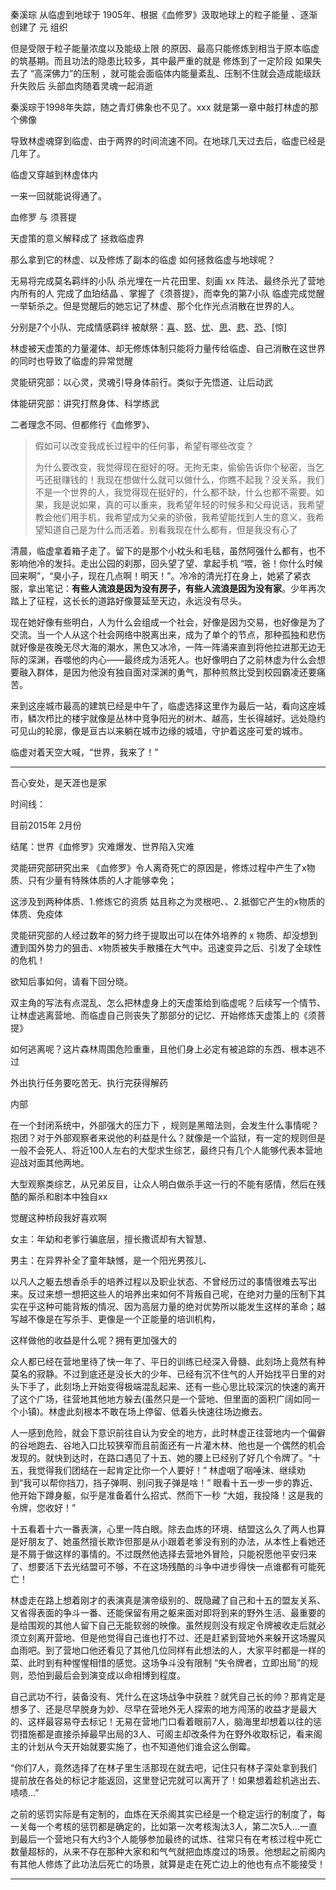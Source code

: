 秦溪琮 从临虚到地球于 1905年、根据《血修罗》汲取地球上的粒子能量 、逐渐创建了 元 组织

但是受限于粒子能量浓度以及能级上限 的原因、最高只能修炼到相当于原本临虚的筑基期。而且功法的隐患比较多，其中最严重的就是 修炼到了一定阶段 如果失去了 “高深佛力”的压制 ，就可能会面临体内能量紊乱、压制不住就会造成能级跃升失败后 头部血肉随着灵魂一起消逝



秦溪琮于1998年失踪，随之青灯佛象也不见了。xxx 就是第一章中敲打林虚的那个佛像

导致林虚魂穿到临虚、由于两界的时间流速不同。在地球几天过去后，临虚已经是几年了。

临虚又穿越到林虚体内 

一来一回就能说得通了。

血修罗 与 须菩提 

天虚策的意义解释成了 拯救临虚界

那么拿到它的林虚、以及修炼了副本的临虚 如何拯救临虚与地球呢？



无易将完成莫名羁绊的小队 杀光埋在一片花田里、刻画 xx 阵法、最终杀光了营地内所有的人 完成了血珀结晶 、掌握了《须菩提》，而幸免的第7小队 临虚完成觉醒 一举斩杀之。但是觉醒后的她忘记了林虚、那个化作光点消散在世界的人。 

分别是7个小队、完成情感羁绊 被献祭：[喜](https://baike.baidu.com/item/喜/4754)、[怒](https://baike.baidu.com/item/怒/2049115)、[忧](https://baike.baidu.com/item/忧/34254)、[思](https://baike.baidu.com/item/思/53644)、[悲](https://baike.baidu.com/item/悲/4571303)、[恐](https://baike.baidu.com/item/恐/6500595)、[惊]  

林虚被天虚策的力量灌体、却无修炼体制只能将力量传给临虚、自己消散在这世界的同时也导致了临虚的异常觉醒



灵能研究部：以心灵，灵魂引导身体前行。类似于先悟道、让后动武

体能研究部：讲究打熬身体、科学练武

二者理念不同、但都修行《血修罗》、



>假如可以改变我成长过程中的任何事，希望有哪些改变？
>
>为什么要改变，我觉得现在挺好的呀。无拘无束，偷偷告诉你个秘密，当乞丐还挺赚钱的！我现在想做什么就可以做什么，你瞧不起我？没关系，我们不是一个世界的人，我觉得现在挺好的，什么都不缺，什么也都不需要。如果，我是说如果，真的可以重来，我希望年轻的时候多和父母说话，我希望教会他们用手机，我希望成为父亲的骄傲，我希望能找到人生的意义，我希望知道自己是为什么而活着。别看我现在什么都有，但是我没有心了

清晨，临虚拿着箱子走了。留下的是那个小枕头和毛毯，虽然阿强什么都有，也不影响他冷的发抖。走出公园的刹那，回头望了望、拿起手机 “喂，爸！你什么时候回来啊”，“臭小子，现在几点啊！明天！”。冷冷的清光打在身上，她紧了紧衣服，拿出笔记：**有些人流浪是因为没有房子，有些人流浪是因为没有家**。少年再次踏上了征程，这长长的道路好像蔓延至天边，永远没有尽头。

现在她好像有些明白，人为什么会组成一个社会，好像是因为交易，也好像是为了交流。当一个人从这个社会网络中脱离出来，成为了单个的节点，那种孤独和悲伤就好像是夜晚无尽大海的潮水，黑色又冰冷，一阵一阵涌来直到将他拉进那无边无际的深渊，吞噬他的内心——最终成为活死人。也好像明白了之前林虚为什么会想要融入群体，是因为他没有独自面对深渊的勇气，那种煎熬比受到校园霸凌还要痛苦。

来到这座城市最高的建筑已经是中午了，临虚选择这里作为最后一站，看向这座城市，鳞次栉比的楼宇就像是丛林中竞争阳光的树木、越高，生长得越好。远处隐约可见山的轮廓，像是亘古以来躺在城市边缘的城墙，守护着这座可爱的城市。



临虚对着天空大喊，“世界，我来了！”

---

吾心安处，是天涯也是家





时间线：

目前2015年 2月份



结尾：世界《血修罗》灾难爆发、世界陷入灾难

灵能研究部研究出来 《血修罗》令人离奇死亡的原因是，修炼过程中产生了x物质、只有少量有特殊体质的人才能够幸免；

这涉及到两种体质、1.修炼它的资质 姑且称之为灵根吧、、2.抵御它产生的x物质的体质、免疫体

灵能研究部的人经过数年的努力终于提取出可以在体外培养的 x 物质、却没想到遭到国外势力的狙击、x物质被失手散播在大气中。迅速变异之后、引发了全球性的危机！

欲知后事如何，请看下回分晓。



双主角的写法有点混乱、怎么把林虚身上的天虚策给到临虚呢？后续写一个情节、让林虚逃离营地、而临虚自己则丧失了那部分的记忆、开始修炼天虚策上的《须菩提》











如何逃离呢？这片森林周围危险重重，且他们身上必定有被追踪的东西、根本逃不过

外出执行任务要吃苦无、执行完获得解药

内部





在一个封闭系统中，外部强大的压力下 ，规则是黑暗法则，会发生什么事情呢？ 抱团？对于外部观察者来说他的利益是什么？就像是一个监狱，有一定的规则但是一般不会死人、将近100人左右的大型求生综艺，最终只有几个人能够代表本营地迎战对面其他两地。

大型观察类综艺，从兄弟反目，让众人明白做杀手这一行的不能有感情，然后在残酷的厮杀和剧本中独自xx



觉醒这种桥段我好喜欢啊



女主：年幼和老爹行骗底层，擅长撒谎却有大智慧、

男主：在异界补全了童年缺憾，是一个阳光男孩儿、



以凡人之躯去想香杀手的培养过程以及职业状态、不曾经历过的事情很难去写出来。反过来想一想把这些人的培养出来如何不背叛自己呢，在绝对力量的压制下其实在乎这种可能背叛的情况、因为高层力量的绝对优势所以能发生这样的革命；越写越不像是在写杀手、更像是一个正能量的培训机构，

这样做他的收益是什么呢？拥有更加强大的





众人都已经在营地里待了快一年了、平日的训练已经深入骨髓、此刻场上竟然有种莫名的寂静。不过到底还是没长大的少年、已经有沉不住气的人开始找平日里的对头下手了，此刻场上开始变得极端混乱起来、还有一些心思比较深沉的快速的离开了这个广场，往营地其他地方躲去(虽然只是一个营地、但里面的面积广阔如同一个小镇)。林虚此刻根本不敢在场上停留、低着头快速往场边撤去。

人一感到危险，就会下意识前往自认为安全的地方，此时林虚正往营地内一个偏僻的谷地跑去、谷地入口比较狭窄而且前面还有一片灌木林、他也是一个偶然的机会发现的。就快到达时，在路口遇见了十五、她的腰上已经别了好几个令牌了。“十五，我觉得我们团结在一起肯定比你一个人要好！” 林虚咽了咽唾沫、继续劝到“我可以帮你挡刀，挡子弹啊、别问我子弹是啥！” 眼看十五一步一步的靠近、他开始下蹲身躯，似乎是准备着什么招式、然而下一秒 “大姐，我投降！这是我的令牌，您收好！” 

十五看着十六一番表演，心里一阵白眼。除去血炼的环境、结盟这么久了两人也算是好朋友了、她虽然擅长欺诈但那是从小跟着老爹没有别的办法，从本性上看她还是不屑于做这样的事情的。不过既然他选择去营地外冒险，只能祝愿他平安归来了、想要活下去光结盟可不够，不在这场残酷的斗争中进步得快一点谁都有可能死亡！

林虚走在路上想着刚才的表演真是演帝级别的、既隐藏了自己和十五的盟友关系、又省得表面的争斗一番、还能保留有用之躯来面对即将到来的野外生活、最重要的是给围观的其他人留下自己无能软弱的映像。虽然规则没有规定令牌被收走后就必须立刻离开营地、但是他觉得自己谁也打不过、还是赶紧到营地外来躲开这场腥风血雨吧。到了营地口他还看见了其他几位同样有此想法的人，大家平时都是一样的菜、此时到有种惺惺相惜的感觉。这场争斗没有限制 “失令牌者，立即出局”的规则，恐怕到最后会到演变成以命相博到程度。

自己武功不行，装备没有、凭什么在这场战争中获胜？就凭自己长的帅？那肯定是想多了、还是尽早脱身为妙、尽早在营地外无人探索的地方闯荡的收益才是最大的、这样最容易夺去标记！无易在营地门口看着眼前7人，脑海里却想着以往的惩罚措施都是直接杀掉最早出局的3人、可阁主却改条件为在野外收取标记，看来阁主的计划从今天开始就要实施了，也不知道他们谁会这么倒霉。

“你们7人，竟然选择了在林子里生活那现在就去吧，记住只有林子深处拿到我们提前放在各处的标记才能返回，这里登记完就可以离开了！如果想着趁机逃出去、啧啧...”

之前的惩罚实际是有定制的，血炼在天杀阁其实已经是一个稳定运行的制度了，每一关每一个考核的惩罚都是确定的，比如第一次考核淘汰3人，第二次5人...一直到最后一个营地只有大约3个人能够参加最终的试炼、往常只有在考核过程中死亡数量超标的，从来不存在那种大家和和气气就把血炼度过的场景。他想起之前阁内有其他人修炼了此功法后死亡的场景，就算是走在死亡边上的他也有点不能接受！

---




